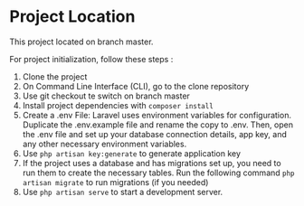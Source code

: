 # Project Location
This project located on branch master.

For project initialization, follow these steps :
1. Clone the project
2. On Command Line Interface (CLI), go to the clone repository
3. Use git checkout te switch on branch master
4. Install project dependencies with ```composer install```
5. Create a .env File: Laravel uses environment variables for configuration.
   Duplicate the .env.example file and rename the copy to .env. Then, open the .env file and set up your database connection details, app key, and any other necessary environment variables.
6. Use ```php artisan key:generate``` to generate application key
7.  If the project uses a database and has migrations set up, you need to run them to create the necessary tables. Run the following command ```php artisan migrate``` to run migrations (if you needed)
8.  Use ```php artisan serve``` to start a development server.
